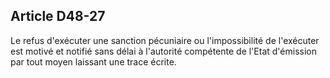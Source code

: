 Article D48-27
----
Le refus d'exécuter une sanction pécuniaire ou l'impossibilité de l'exécuter est
motivé et notifié sans délai à l'autorité compétente de l'Etat d'émission par
tout moyen laissant une trace écrite.
